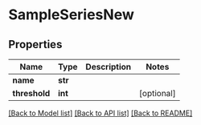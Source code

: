 # SampleSeriesNew

## Properties
Name | Type | Description | Notes
------------ | ------------- | ------------- | -------------
**name** | **str** |  | 
**threshold** | **int** |  | [optional] 

[[Back to Model list]](../README.md#documentation-for-models) [[Back to API list]](../README.md#documentation-for-api-endpoints) [[Back to README]](../README.md)


